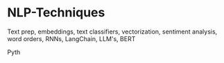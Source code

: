 # NLP-Techniques
Text prep, embeddings, text classifiers, vectorization, sentiment analysis, word orders, RNNs, LangChain, LLM's, BERT


Pyth
